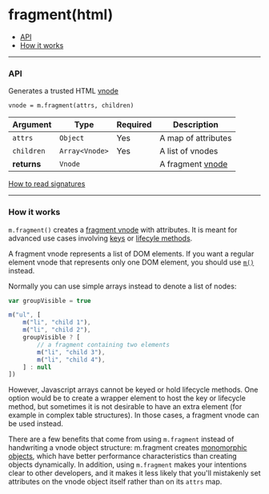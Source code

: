 # fragment(html)

- [API](#api)
- [How it works](#how-it-works)

---

### API

Generates a trusted HTML [vnode](vnodes.md)

`vnode = m.fragment(attrs, children)`

Argument    | Type                 | Required | Description
----------- | -------------------- | -------- | ---
`attrs`     | `Object`             | Yes      | A map of attributes
`children`  | `Array<Vnode>`       | Yes      | A list of vnodes
**returns** | `Vnode`              |          | A fragment [vnode](vnodes.md)

[How to read signatures](signatures.md)

---

### How it works

`m.fragment()` creates a [fragment vnode](vnodes.md) with attributes. It is meant for advanced use cases involving [keys](keys.md) or [lifecyle methods](lifecycle-methods.md).

A fragment vnode represents a list of DOM elements. If you want a regular element vnode that represents only one DOM element, you should use [`m()`](hyperscript.md) instead.

Normally you can use simple arrays instead to denote a list of nodes:

```javascript
var groupVisible = true

m("ul", [
	m("li", "child 1"),
	m("li", "child 2"),
	groupVisible ? [
		// a fragment containing two elements
		m("li", "child 3"),
		m("li", "child 4"),
	] : null
])
```

However, Javascript arrays cannot be keyed or hold lifecycle methods. One option would be to create a wrapper element to host the key or lifecycle method, but sometimes it is not desirable to have an extra element (for example in complex table structures). In those cases, a fragment vnode can be used instead.

There are a few benefits that come from using `m.fragment` instead of handwriting a vnode object structure: m.fragment creates [monomorphic objects](vnodes.md#monomorphic-class), which have better performance characteristics than creating objects dynamically. In addition, using `m.fragment` makes your intentions clear to other developers, and it makes it less likely that you'll mistakenly set attributes on the vnode object itself rather than on its `attrs` map.
